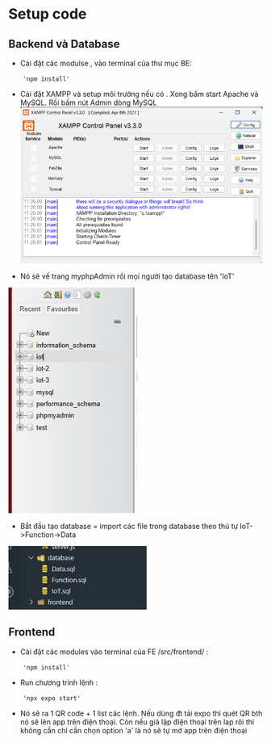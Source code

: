 
# Setup code

## Backend và Database 

+ Cài đặt các modulse , vào terminal của thư mục BE: 

~~~ 
    'npm install'
~~~

+ Cài đặt XAMPP và setup môi trường nếu có . Xong bấm start Apache và MySQL. Rồi bấm nút Admin dòng MySQL
![alt text](./img/BE1.png)

+ Nó sẽ về trang myphpAdmin rồi mọi người tạo database tên 'IoT'

![alt text](./img/BE2.png)

+ Bắt đầu tạo database = import các file trong database theo thú tự IoT->Function->Data

![alt text](./img/BE3.png)

## Frontend

+ Cài đặt các modules vào terminal của FE /src/frontend/ :

~~~ 
    'npm install'
~~~

+ Run chương trình lệnh :

~~~ 
    'npx expo start'
~~~

+ Nó sẽ ra 1 QR code + 1 list các lệnh. Nếu dùng đt tải expo thì quét QR bth nó sẽ lên app trên điện thoại. Còn nếu giả lập điện thoại trên lap rôi thì không cần chỉ cần chọn option 'a' là nó sẽ tự mở app trên điện thoại
